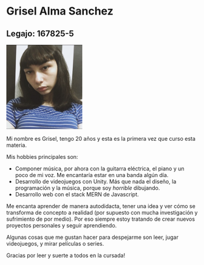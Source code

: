 # Grisel Alma Sanchez
## Legajo: 167825-5

<img src="/IMG_2536.jpg" alt="Mi foto" width="200" />

Mi nombre es Grisel, tengo 20 años y esta es la primera vez que curso esta materia.  

Mis hobbies principales son:
* Componer música, por ahora con la guitarra eléctrica, el piano y un poco de mi voz. Me encantaría estar en una banda algún día.
* Desarrollo de videojuegos con Unity. Más que nada el diseño, la programación y la música, porque soy _horrible_ dibujando. 
* Desarrollo web con el stack MERN de Javascript.

Me encanta aprender de manera autodidacta, tener una idea y ver cómo se transforma de concepto a realidad 
(por supuesto con mucha investigación y sufrimiento de por medio).
Por eso siempre estoy tratando de crear nuevos proyectos personales y seguir aprendiendo.

Algunas cosas que me gustan hacer para despejarme son leer, jugar videojuegos, y mirar películas o series.

Gracias por leer y suerte a todos en la cursada!

